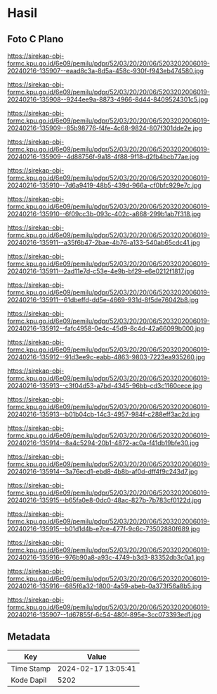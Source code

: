 # Hasil

## Foto C Plano

https://sirekap-obj-formc.kpu.go.id/6e09/pemilu/pdpr/52/03/20/20/06/5203202006019-20240216-135907--eaad8c3a-8d5a-458c-930f-f943eb474580.jpg

https://sirekap-obj-formc.kpu.go.id/6e09/pemilu/pdpr/52/03/20/20/06/5203202006019-20240216-135908--9244ee9a-8873-4966-8d44-8409524301c5.jpg

https://sirekap-obj-formc.kpu.go.id/6e09/pemilu/pdpr/52/03/20/20/06/5203202006019-20240216-135909--85b98776-f4fe-4c68-9824-807f301dde2e.jpg

https://sirekap-obj-formc.kpu.go.id/6e09/pemilu/pdpr/52/03/20/20/06/5203202006019-20240216-135909--4d88756f-9a18-4f88-9f18-d2fb4bcb77ae.jpg

https://sirekap-obj-formc.kpu.go.id/6e09/pemilu/pdpr/52/03/20/20/06/5203202006019-20240216-135910--7d6a9419-48b5-439d-966a-cf0bfc929e7c.jpg

https://sirekap-obj-formc.kpu.go.id/6e09/pemilu/pdpr/52/03/20/20/06/5203202006019-20240216-135910--6f09cc3b-093c-402c-a868-299b1ab7f318.jpg

https://sirekap-obj-formc.kpu.go.id/6e09/pemilu/pdpr/52/03/20/20/06/5203202006019-20240216-135911--a35f6b47-2bae-4b76-a133-540ab65cdc41.jpg

https://sirekap-obj-formc.kpu.go.id/6e09/pemilu/pdpr/52/03/20/20/06/5203202006019-20240216-135911--2ad11e7d-c53e-4e9b-bf29-e6e0212f1817.jpg

https://sirekap-obj-formc.kpu.go.id/6e09/pemilu/pdpr/52/03/20/20/06/5203202006019-20240216-135911--61dbeffd-dd5e-4669-931d-8f5de76042b8.jpg

https://sirekap-obj-formc.kpu.go.id/6e09/pemilu/pdpr/52/03/20/20/06/5203202006019-20240216-135912--fafc4958-0e4c-45d9-8c4d-42a66099b000.jpg

https://sirekap-obj-formc.kpu.go.id/6e09/pemilu/pdpr/52/03/20/20/06/5203202006019-20240216-135912--91d3ee9c-eabb-4863-9803-7223ea935260.jpg

https://sirekap-obj-formc.kpu.go.id/6e09/pemilu/pdpr/52/03/20/20/06/5203202006019-20240216-135913--c3f04d53-a7bd-4345-96bb-cd3c1160cece.jpg

https://sirekap-obj-formc.kpu.go.id/6e09/pemilu/pdpr/52/03/20/20/06/5203202006019-20240216-135913--b01b04cb-14c3-4957-984f-c288eff3ac2d.jpg

https://sirekap-obj-formc.kpu.go.id/6e09/pemilu/pdpr/52/03/20/20/06/5203202006019-20240216-135914--8a4c5294-20b1-4872-ac0a-f41db19bfe30.jpg

https://sirekap-obj-formc.kpu.go.id/6e09/pemilu/pdpr/52/03/20/20/06/5203202006019-20240216-135914--3a76ecd1-ebd8-4b8b-af0d-dff4f9c243d7.jpg

https://sirekap-obj-formc.kpu.go.id/6e09/pemilu/pdpr/52/03/20/20/06/5203202006019-20240216-135915--b65fa0e8-0dc0-48ac-827b-7b783cf0122d.jpg

https://sirekap-obj-formc.kpu.go.id/6e09/pemilu/pdpr/52/03/20/20/06/5203202006019-20240216-135915--b01d1d4b-e7ce-477f-9c6c-73502880f689.jpg

https://sirekap-obj-formc.kpu.go.id/6e09/pemilu/pdpr/52/03/20/20/06/5203202006019-20240216-135916--976b90a8-a93c-4749-b3d3-83352db3c0a1.jpg

https://sirekap-obj-formc.kpu.go.id/6e09/pemilu/pdpr/52/03/20/20/06/5203202006019-20240216-135916--685f6a32-1800-4a59-abeb-0a373f56a8b5.jpg

https://sirekap-obj-formc.kpu.go.id/6e09/pemilu/pdpr/52/03/20/20/06/5203202006019-20240216-135907--1d67855f-6c54-480f-895e-3cc073393ed1.jpg


## Metadata

| Key        | Value               |
| ---------- | ------------------- |
| Time Stamp | 2024-02-17 13:05:41 |
| Kode Dapil | 5202                |



